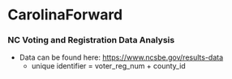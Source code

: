 # CarolinaForward

### NC Voting and Registration Data Analysis
- Data can be found here: https://www.ncsbe.gov/results-data
  - unique identifier = voter_reg_num + county_id
